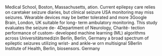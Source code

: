 Medical School, Boston, Massachusetts, ation. Current epilepsy care relies on caretaker seizure diaries, but clinical seizure
USA
monitoring may miss seizures. Wearable devices may be better tolerated and more
3Google Brain, London, UK
suitable for long- term ambulatory monitoring. This study evaluates the seizure de-
4Department of Neurology, Charité-
tection performance of custom- developed machine learning (ML) algorithms across
Universitätsmedizin Berlin, Berlin,
Germany a broad spectrum of epileptic seizures utilizing wrist- and ankle-w orn multisignal
5Berlin Institute of Health, Berlin, biosensors.
Germany